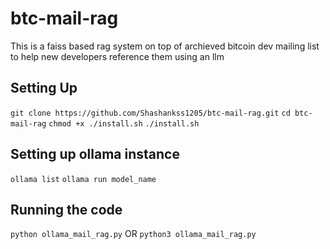# btc-mail-rag

This is a faiss based rag system on top of archieved bitcoin dev mailing list to help new developers reference them using an llm

## Setting Up
`git clone https://github.com/Shashankss1205/btc-mail-rag.git`
`cd btc-mail-rag`
`chmod +x ./install.sh`
`./install.sh`

## Setting up ollama instance
`ollama list`
`ollama run model_name`

## Running the code
`python ollama_mail_rag.py` OR `python3 ollama_mail_rag.py`